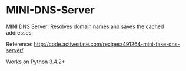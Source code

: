 MINI-DNS-Server
===============

MINI DNS Server: Resolves domain names and saves the cached addresses.

Reference: http://code.activestate.com/recipes/491264-mini-fake-dns-server/

Works on Python 3.4.2+
